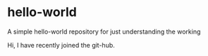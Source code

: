 # hello-world
A simple hello-world repository for just understanding the working

Hi,
I have recently joined the git-hub.
